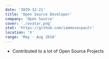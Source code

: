 ```yaml
---
date: '2029-12-21'
title: 'Open Source Developer'
company: 'Open Source'
cover: './avatar.png'
stat: 'https://github.com/iammosespaulr'
location: 'X'
range: 'May - Aug 2018'
---
```


- Contributed to a lot of Open Source Projects
